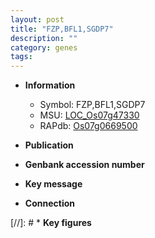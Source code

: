 ```yaml
---
layout: post
title: "FZP,BFL1,SGDP7"
description: ""
category: genes
tags: 
---
```


* **Information**  
    + Symbol: FZP,BFL1,SGDP7  
    + MSU: [LOC_Os07g47330](http://rice.uga.edu/cgi-bin/ORF_infopage.cgi?orf=LOC_Os07g47330)  
    + RAPdb: [Os07g0669500](http://rapdb.dna.affrc.go.jp/viewer/gbrowse_details/irgsp1?name=Os07g0669500)  

* **Publication**  

* **Genbank accession number**  

* **Key message**  

* **Connection**  

[//]: # * **Key figures**  


